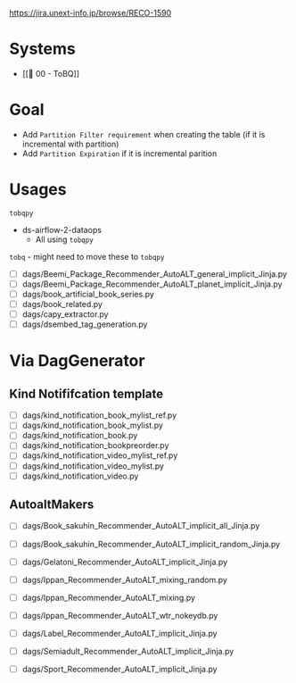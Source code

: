 https://jira.unext-info.jp/browse/RECO-1590

# Systems
* [[🕎 00 - ToBQ]]

# Goal
* Add `Partition Filter requirement` when creating the table (if it is incremental with partition)
* Add `Partition Expiration` if it is incremental parition
# Usages
`tobqpy`
* ds-airflow-2-dataops
	* All using `tobqpy`

`tobq` - might need to move these to `tobqpy`
* [ ] dags/Beemi_Package_Recommender_AutoALT_general_implicit_Jinja.py
* [ ] dags/Beemi_Package_Recommender_AutoALT_planet_implicit_Jinja.py
* [ ] dags/book_artificial_book_series.py
* [ ] dags/book_related.py
* [ ] dags/capy_extractor.py
* [ ] dags/dsembed_tag_generation.py

# Via DagGenerator
## Kind Notififcation template
* [ ] dags/kind_notification_book_mylist_ref.py
* [ ] dags/kind_notification_book_mylist.py
* [ ] dags/kind_notification_book.py
* [ ] dags/kind_notification_bookpreorder.py
* [ ] dags/kind_notification_video_mylist_ref.py
* [ ] dags/kind_notification_video_mylist.py
* [ ] dags/kind_notification_video.py

## AutoaltMakers
* [ ] dags/Book_sakuhin_Recommender_AutoALT_implicit_all_Jinja.py
* [ ] dags/Book_sakuhin_Recommender_AutoALT_implicit_random_Jinja.py
* [ ] dags/Gelatoni_Recommender_AutoALT_implicit_Jinja.py
* [ ] dags/Ippan_Recommender_AutoALT_mixing_random.py
* [ ] dags/Ippan_Recommender_AutoALT_mixing.py
* [ ] dags/Ippan_Recommender_AutoALT_wtr_nokeydb.py
* [ ] dags/Label_Recommender_AutoALT_implicit_Jinja.py
* [ ] dags/Semiadult_Recommender_AutoALT_implicit_Jinja.py
* [ ] dags/Sport_Recommender_AutoALT_implicit_Jinja.py



